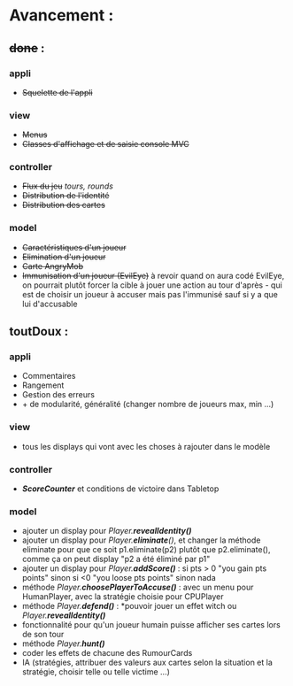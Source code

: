 # Avancement :

## ~~done~~ :
### appli
+ ~~Squelette de l'appli~~
### view
+ ~~Menus~~
+ ~~Classes d'affichage et de saisie console MVC~~
### controller
+ ~~Flux du jeu~~ _tours, rounds_
+ ~~Distribution de l'identité~~
+ ~~Distribution des cartes~~
### model
+ ~~Caractéristiques d'un joueur~~
+ ~~Elimination d'un joueur~~
+ ~~Carte AngryMob~~
+ ~~Immunisation d'un joueur (EvilEye)~~
	à revoir quand on aura codé EvilEye, on pourrait plutôt forcer la cible à jouer une action au tour d'après - qui est de choisir un joueur à accuser mais pas l'immunisé sauf si y a que lui d'accusable
## toutDoux :
### appli
+ Commentaires
+ Rangement
+ Gestion des erreurs
+ \+ de modularité, généralité (changer nombre de joueurs max, min ...)	
### view
+ tous les displays qui vont avec les choses à rajouter dans le modèle
### controller
+ _**ScoreCounter**_ et conditions de victoire dans Tabletop
### model
+ ajouter un display pour _Player.**revealIdentity()**_
+ ajouter un display pour _Player.**eliminate**()_, et changer la méthode eliminate pour que ce soit p1.eliminate(p2) plutôt que p2.eliminate(), comme ça on peut display "p2 a été éliminé par p1"
+ ajouter un display pour _Player.**addScore()**_ : si pts > 0 "you gain pts points" sinon si <0 "you loose pts points" sinon nada
+ méthode _Player.**choosePlayerToAccuse()**_ : avec un menu pour HumanPlayer, avec la stratégie choisie pour CPUPlayer
+ méthode _Player.**defend()**_ : *pouvoir jouer un effet witch ou _Player.**revealIdentity()**_
+ fonctionnalité pour qu'un joueur humain puisse afficher ses cartes lors de son tour
+ méthode _Player.**hunt()**_
+ coder les effets de chacune des RumourCards
+ IA (stratégies, attribuer des valeurs aux cartes selon la situation et la stratégie, choisir telle ou telle victime ...)

